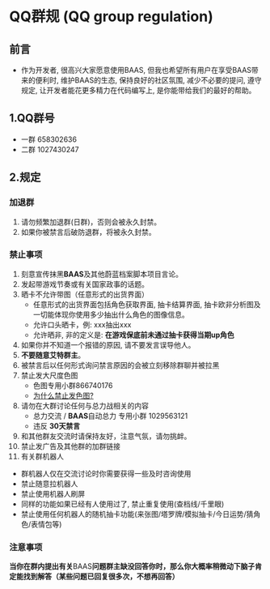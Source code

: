 # QQ群规 (QQ group regulation)
## 前言
- 作为开发者, 很高兴大家愿意使用BAAS, 但我也希望所有用户在享受BAAS带来的便利时, 维护BAAS的生态, 保持良好的社区氛围, 减少不必要的提问, 遵守规定, 让开发者能花更多精力在代码编写上, 是你能带给我们的最好的帮助。
## 1.QQ群号
- 一群 658302636
- 二群 1027430247

## 2.规定
### 加退群
1. 请勿频繁加退群(日群)，否则会被永久封禁。
2. 如果你被禁言后破防退群，将被永久封禁。
### 禁止事项
1. 刻意宣传抹黑**BAAS**及其他蔚蓝档案脚本项目言论。
2. 发起带游戏节奏或有关国家政事的话题。
3. 晒卡不允许带图（任意形式的出货界面）
   - 任意形式的出货界面包括角色获取界面, 抽卡结算界面, 抽卡欧非分析图及一切能体现你使用多少抽出什么角色的图像信息。
   - 允许口头晒卡，例: xxx抽出xxx
   - 允许晒非, 非的定义是: **在游戏保底前未通过抽卡获得当期up角色**
4. 如果你并不知道一个报错的原因, 请不要发言误导他人。
5. **不要随意艾特群主**。
6. 被禁言后以任何形式询问禁言原因的会被立刻移除群聊并被拉黑
7. 禁止发大尺度色图 
   - 色图专用小群866740176
   - [为什么禁止发色图?](/usage_doc/destroyer#现状)
8. 请勿在大群讨论任何与总力战相关的内容
   - 总力交流 / **BAAS**自动总力 专用小群 1029563121
   - 违反 **30天禁言**
9. 和其他群友交流时请保持友好，注意气氛，请勿挑衅。
10. 禁止发广告及其他群的加群链接 
11. 有关群机器人
   - 群机器人仅在交流讨论时你需要获得一些及时咨询使用
   - 禁止随意拉机器人
   - 禁止使用机器人刷屏
   - 同样的功能如果已经有人使用过了, 禁止重复使用(查档线/千里眼)
   - 禁止使用任何机器人的随机抽卡功能(来张图/塔罗牌/模拟抽卡/今日运势/猜角色/表情包等)

### 注意事项

**当你在群内提出有关**BAAS**问题群主缺没回答你时，那么你大概率稍微动下脑子肯定能找到解答（某些问题已回复很多次，不想再回答）**
